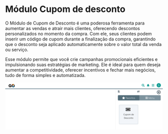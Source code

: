 # Módulo Cupom de desconto

O Módulo de Cupom de Desconto é uma poderosa ferramenta para aumentar as vendas e atrair mais clientes, oferecendo descontos personalizados no momento da compra. Com ele, seus clientes podem inserir um código de cupom durante a finalização da compra, garantindo que o desconto seja aplicado automaticamente sobre o valor total da venda ou serviço.

Esse módulo permite que você crie campanhas promocionais eficientes e impulsionando suas estratégias de marketing. Ele é ideal para quem deseja aumentar a competitividade, oferecer incentivos e fechar mais negócios, tudo de forma simples e automatizada.

![](https://github.com/Gestao-Online/public-docs/blob/8a40d6747bd5689f2f4c10fd4de77b501243328e/erp-v2/marketplace/extensions/br.com.gestao-online.module.cupom-desconto/assets/modulo_cupom_desconto_01.png?raw=true)